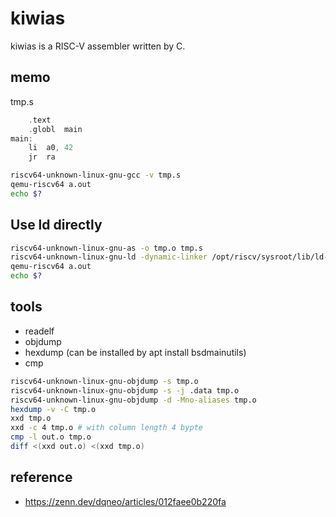 # kiwias
kiwias is a RISC-V assembler written by C.

## memo

tmp.s
```c
	.text
	.globl	main
main:
	li	a0, 42
	jr	ra
```

```bash
riscv64-unknown-linux-gnu-gcc -v tmp.s
qemu-riscv64 a.out
echo $?
```

## Use ld directly
```bash
riscv64-unknown-linux-gnu-as -o tmp.o tmp.s
riscv64-unknown-linux-gnu-ld -dynamic-linker /opt/riscv/sysroot/lib/ld-linux-riscv64-lp64d.so.1 /opt/riscv/sysroot/usr/lib/crt1.o tmp.o -lc /opt/riscv/sysroot/usr/lib/crtn.o
qemu-riscv64 a.out
echo $?
```
## tools
- readelf
- objdump
- hexdump (can be installed by apt install bsdmainutils)
- cmp
```bash
riscv64-unknown-linux-gnu-objdump -s tmp.o
riscv64-unknown-linux-gnu-objdump -s -j .data tmp.o
riscv64-unknown-linux-gnu-objdump -d -Mno-aliases tmp.o
hexdump -v -C tmp.o
xxd tmp.o
xxd -c 4 tmp.o # with column length 4 bypte
cmp -l out.o tmp.o
diff <(xxd out.o) <(xxd tmp.o)
```

## reference
- https://zenn.dev/dqneo/articles/012faee0b220fa

